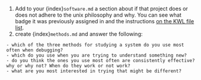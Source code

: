 1. Add to your {index}`software.md` a section about if that project does or does not adhere to the unix philosophy and why.  You can see what badge it was previously assigned in and the instructions [on the KWL file list](https://introcompsys.github.io/fall2023/genindex.html).
2. create {index}`methods.md` and answer the following:

```
- which of the three methods for studying a system do you use most often when debugging? 
- which do you use when you are trying to understand something new? 
- do you think the ones you use most often are consistently effective? why or why not? When do they work or not work? 
- what are you most interested in trying that might be different?
```
